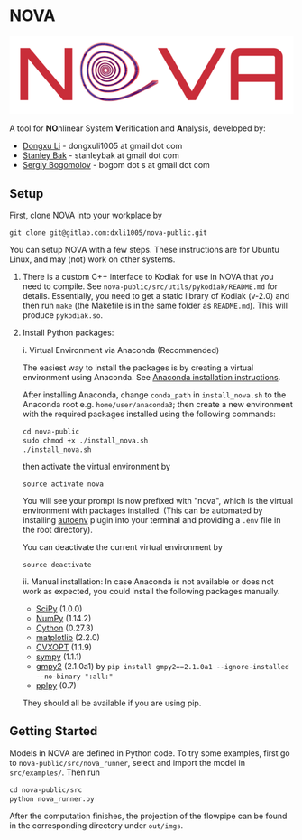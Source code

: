 # NOVA
![](docs/logo_text_medium.png "")

A tool for **NO**nlinear System **V**erification and **A**nalysis, developed by:
- [Dongxu Li](https://dxli94.github.io/) - dongxuli1005 at gmail dot com
- [Stanley Bak](http://stanleybak.com/) - stanleybak at gmail dot com
- [Sergiy Bogomolov](https://www.sergiybogomolov.com/) - bogom dot s at gmail dot com

## Setup
First, clone NOVA into your workplace by

```
git clone git@gitlab.com:dxli1005/nova-public.git
```

You can setup NOVA with a few steps. These instructions are for Ubuntu Linux, and may (not) work on other systems. 

1. There is a custom C++ interface to Kodiak for use in NOVA that you need to compile. See `nova-public/src/utils/pykodiak/README.md` for details. 
Essentially, you need to get a static library of Kodiak (v-2.0) and then run `make` (the Makefile is in the same folder as `README.md`).
This will produce `pykodiak.so`.
2. Install Python packages:
    
    i. Virtual Environment via Anaconda (Recommended)
    
    The easiest way to install the packages is by creating a virtual environment using Anaconda. See [Anaconda installation instructions](https://conda.io/docs/user-guide/install/index.html).
    
    After installing Anaconda, change `conda_path` in `install_nova.sh` to the Anaconda root
    e.g. `home/user/anaconda3`;
    then create a new environment with the required packages installed using the following commands:
    ```
    cd nova-public
    sudo chmod +x ./install_nova.sh
    ./install_nova.sh
    ```
    
    then activate the virtual environment by
    ```
    source activate nova
    ```
    You will see your prompt is now prefixed with "nova", which is the virtual environment with packages installed.
    (This can be automated by installing [autoenv](https://github.com/zpm-zsh/autoenv) plugin into your terminal and providing a `.env` file
    in the root directory).
    
    You can deactivate the current virtual environment by
    ```angular2html
    source deactivate
    ```
    
    ii. Manual installation:
    In case Anaconda is not available or does not work as expected, you could install the following packages manually.

    - [SciPy](https://www.scipy.org/) (1.0.0)
    - [NumPy](http://www.numpy.org/) (1.14.2)
    - [Cython](http://cython.readthedocs.io/en/latest/src/quickstart/install.html) (0.27.3)
    - [matplotlib](https://matplotlib.org/) (2.2.0)
    - [CVXOPT](http://cvxopt.org/install/index.html) (1.1.9)
    - [sympy](http://docs.sympy.org/latest/install.html) (1.1.1)
    - [gmpy2](https://gmpy2.readthedocs.io/en/latest/) (2.1.0a1) by `pip install gmpy2==2.1.0a1 --ignore-installed --no-binary ":all:"`
    - [pplpy](https://gitlab.com/videlec/pplpy) (0.7)
    
    They should all be available if you are using pip.
    
## Getting Started
Models in NOVA are defined in Python code.
To try some examples, first go to `nova-public/src/nova_runner`, select and import the model in `src/examples/`. Then run
```angular2html
cd nova-public/src
python nova_runner.py
```
After the computation finishes, the projection of the flowpipe can be found in the corresponding directory under
`out/imgs`.